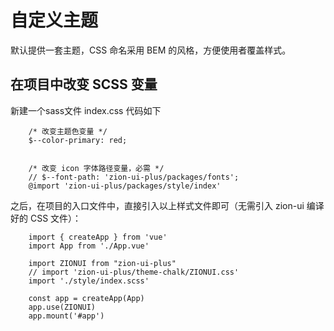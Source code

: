 # 自定义主题
默认提供一套主题，CSS 命名采用 BEM 的风格，方便使用者覆盖样式。
## 在项目中改变 SCSS 变量
新建一个sass文件 index.css 代码如下
```scss{2,7}
    /* 改变主题色变量 */
    $--color-primary: red;


    /* 改变 icon 字体路径变量，必需 */
    // $--font-path: 'zion-ui-plus/packages/fonts';
    @import 'zion-ui-plus/packages/style/index'
```
之后，在项目的入口文件中，直接引入以上样式文件即可（无需引入 zion-ui 编译好的 CSS 文件）：

```js{6}
    import { createApp } from 'vue'
    import App from './App.vue'

    import ZIONUI from "zion-ui-plus"
    // import 'zion-ui-plus/theme-chalk/ZIONUI.css'
    import './style/index.scss'

    const app = createApp(App)
    app.use(ZIONUI)
    app.mount('#app')
```



